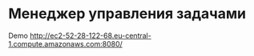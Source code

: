 # Менеджер управления задачами

Demo
http://ec2-52-28-122-68.eu-central-1.compute.amazonaws.com:8080/
